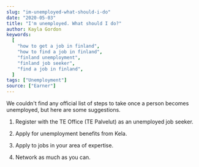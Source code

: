 ```yaml
---
slug: "im-unemployed-what-should-i-do"
date: "2020-05-03"
title: "I'm unemployed. What should I do?"
author: Kayla Gordon
keywords:
  [
    "how to get a job in finland",
    "how to find a job in finland",
    "finland unemployment",
    "finland job seeker",
    "find a job in finland",
  ]
tags: ["Unemployment"]
source: ["Earner"]
---
```


We couldn't find any official list of steps to take once a person becomes unemployed, but here are some suggestions.

1. Register with the TE Office (TE Palvelut) as an unemployed job seeker.

2. Apply for unemployment benefits from Kela.

3. Apply to jobs in your area of expertise.

4. Network as much as you can.
